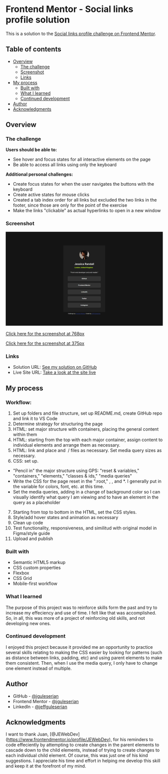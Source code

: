 # Frontend Mentor - Social links profile solution

This is a solution to the [Social links profile challenge on Frontend Mentor](https://www.frontendmentor.io/challenges/social-links-profile-UG32l9m6dQ). 

## Table of contents

- [Overview](#overview)
  - [The challenge](#the-challenge)
  - [Screenshot](#screenshot)
  - [Links](#links)
- [My process](#my-process)
  - [Built with](#built-with)
  - [What I learned](#what-i-learned)
  - [Continued development](#continued-development)
- [Author](#author)
- [Acknowledgments](#acknowledgments)

## Overview

### The challenge

**Users should be able to:**

- See hover and focus states for all interactive elements on the page
- Be able to access all links using only the keyboard

**Additional personal challenges:**

- Create focus states for when the user navigates the buttons with the keyboard
- Create active states for mouse clicks
- Created a tab index order for all links but excluded the two links in the footer, since those are only for the point of the exercise
- Make the links "clickable" as actual hyperlinks to open in a new window

### Screenshot

![Full size screenshot](screenshot.png)

[Click here for the screenshot at 768px](/design/screenshots/screenshot%20768px.png)

[Click here for the screenshot at 375px](/design/screenshots/screenshot%20375px.png)

### Links

- Solution URL: [See my solution on GitHub](https://github.com/jguleserian/FMC-Social-Links-Profile)
- Live Site URL: [Take a look at the site live](https://jguleserian.github.io/FMC-Social-Links-Profile/)

## My process

### Workflow:

1. Set up folders and file structure, set up README.md, create GitHub repo and link it to VS Code 
2. Determine strategy for structuring the page
3. HTML: set major structure with containers, placing the general content within them
4. HTML: starting from the top with each major container, assign content to individual elements and arrange them as necessary.
5. HTML: link and place <picture> and <img> / <source> files as necessary. Set media query sizes as necessary.
6. CSS: set up.
  - "Pencil in" the major structure using GPS: "reset & variables," "containers," "elements," "classes & ids," "media queries"
  - Write the CSS for the page reset in the ":root," <html>, <body>, and *. I generally put in the variable for colors, font, etc. at this time.
  - Set the media queries, adding in a change of background color so I can visually identify what query I am viewing and to have an element in the query as a placeholder
7. Starting from top to bottom in the HTML, set the CSS styles. 
8. Style/add hover states and animation as necessary
9. Clean up code
10. Test functionality, responsiveness, and similitud with original model in Figma/style guide
11. Upload and publish

### Built with

- Semantic HTML5 markup
- CSS custom properties
- Flexbox
- CSS Grid
- Mobile-first workflow

### What I learned

The purpose of this project was to reinforce skills form the past and try to increase my effeciency and use of time. I felt like that was accomplished. So, in all, this was more of a project of reinforcing old skills, and not developing new ones. 

### Continued development

I enjoyed this project because it provided me an opportunity to practice several skills relating to making the CSS easier by looking for patterns (such as distance between links, padding, etc) and using parent elements to make them consistent. Then, when I use the media query, I only have to change one element instead of multiple. 

## Author

- GitHub - [@jguleserian](https://github.com/jguleserian)
- Frontend Mentor - [@jguleserian](https://www.frontendmentor.io/profile/jguleserian)
- LinkedIn - [@jeffguleserian](https://www.linkedin.com/jeffguleserian)

## Acknowledgments

I want to thank Juan, [@JEWebDev] (https://www.frontendmentor.io/profile/JEWebDev), for his reminders to code effeciently by attempting to create changes in the parent elements to cascade down to the child elements, instead of trying to create changes to each individual child element. Of course, this was just one of his kind suggestions. I appreciate his time and effort in helping me develop this skill and keep it at the forefront of my mind.
